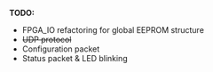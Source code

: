 <p><strong>TODO:</strong></p>
<ul>
<li>FPGA_IO refactoring for global EEPROM structure</li>
<li><strike>UDP protocol</strike></li>
<li>Configuration packet</li>
<li>Status packet &amp; LED blinking</li>
</ul>
